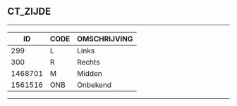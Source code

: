 ## CT_ZIJDE

***

|ID                              	|CODE          	|OMSCHRIJVING|
|------                          	|----          	|-----    |
|299|L|Links|
|300|R|Rechts|
|1468701|M|Midden|
|1561516|ONB|Onbekend|


***
